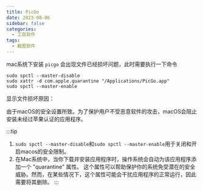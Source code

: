 ```yaml
---
title: PicGo
date: 2023-08-06
sidebar: false
categories:
  - 工具软件
tags:
  - 截图软件
---
```


mac系统下安装 `picgo` 会出现文件已经损坏问题，此时需要执行一下命令

```shell
sudo spctl --master-disable
sudo xattr -d com.apple.quarantine "/Applications/PicGo.app"
sudo spctl --master-enable
```

显示文件损坏原因：

由于macOS的安全设置所致。为了保护用户不受恶意软件的攻击，macOS会阻止安装未经过苹果认证的应用程序。

:::tip
1. `sudo spctl --master-disable`和`sudo spctl --master-enable`用于关闭和开启macos的安全限制。
2. 在Mac系统中，当你下载并安装应用程序时，操作系统会自动为该应用程序添加一个 "quarantine" 属性。
这个属性可以帮助保护你的系统免受潜在的安全威胁。然而，在某些情况下，这个属性可能会干扰应用程序的正常运行，因此需要将其删除。
:::
